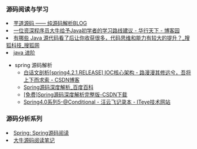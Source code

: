 <H3>源码阅读与学习</H3>
<li> <A HREF="http://www.iocoder.cn/">芋道源码 —— 纯源码解析BLOG</A></li>
<li> <A HREF="http://www.cnblogs.com/huaxingtianxia/p/5724093.html">一位资深程序员大牛给予Java初学者的学习路线建议 - 华行天下 - 博客园</A></li>
<li> <A HREF="http://www.sohu.com/a/154361056_250298">有哪些 Java 源代码看了后让你收获很多，代码思维和能力有较大的提升？_搜狐科技_搜狐网</A></li>
<li> <A HREF="http://note.youdao.com/share/?id=ead7246497bb54e0731f6c86e0d3e3bc&type=note#/">java 进阶</A></li>

* spring 源码解析
   * <A HREF="http://blog.csdn.net/ray_seu/article/details/50096889">白话文剖析[spring4.2.1.RELEASE] IOC核心架构 - 路漫漫其修远兮，吾将上下而求索 - CSDN博客</A>
   * <A HREF="https://baike.baidu.com/item/Spring%E6%BA%90%E7%A0%81%E6%B7%B1%E5%BA%A6%E8%A7%A3%E6%9E%90/16327336?fr=aladdin">Spring源码深度解析_百度百科</A>
   * <A HREF="http://download.csdn.net/download/bbirdsky/9157675">[免费]Spring源码深度解析完整版-CSDN下载</A>
   * <A HREF="http://wiselyman.iteye.com/blog/2002449">Spring4.0系列5-@Conditional - 汪云飞记录本 - ITeye技术网站</A>

<H3>源码分析系列</H3>
<li> <A HREF="https://github.com/develop-template/Spring">Spring: Spring源码阅读</A></li>
<li> <A HREF="https://github.com/seaswalker">大牛源码阅读笔记</A></li>